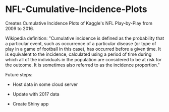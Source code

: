 # NFL-Cumulative-Incidence-Plots
Creates Cumulative Incidence Plots of Kaggle's NFL Play-by-Play from 2009 to 2016.

Wikipedia definition: "Cumulative incidence is defined as the probability that a particular event, such as occurrence of a particular disease (or type of play in a game of football in this case), has occurred before a given time. It is equivalent to the incidence, calculated using a period of time during which all of the individuals in the population are considered to be at risk for the outcome. It is sometimes also referred to as the incidence proportion."

Future steps:

* Host data in some cloud server

* Update with 2017 data

* Create Shiny app

